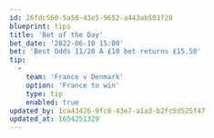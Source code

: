 ```yaml
---
id: 26fdc560-5a58-43e5-9652-a443ab503f20
blueprint: tips
title: 'Bet of the Day'
bet_date: '2022-06-10 15:00'
bet: 'Best Odds 11/20 A £10 bet returns £15.50'
tip:
  -
    team: 'France v Denmark'
    option: 'France to win'
    type: tip
    enabled: true
updated_by: 1ca43426-9fc8-43e7-a1a3-b2fc5d525f47
updated_at: 1654251329
---
```

